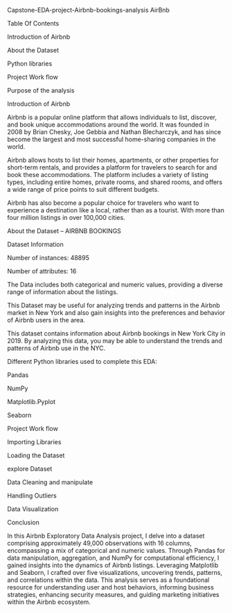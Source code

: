 Capstone-EDA-project-Airbnb-bookings-analysis
AirBnb

Table Of Contents

Introduction of Airbnb

About the Dataset

Python libraries

Project Work flow

Purpose of the analysis

Introduction of Airbnb

Airbnb is a popular online platform that allows individuals to list, discover, and book unique accommodations around the world. It was founded in 2008 by Brian Chesky, Joe Gebbia and Nathan Blecharczyk, and has since become the largest and most successful home-sharing companies in the world.

Airbnb allows hosts to list their homes, apartments, or other properties for short-term rentals, and provides a platform for travelers to search for and book these accommodations. The platform includes a variety of listing types, including entire homes, private rooms, and shared rooms, and offers a wide range of price points to suit different budgets.

Airbnb has also become a popular choice for travelers who want to experience a destination like a local, rather than as a tourist. With more than four million listings in over 100,000 cities.

About the Dataset – AIRBNB BOOKINGS

Dataset Information

Number of instances: 48895

Number of attributes: 16

The Data includes both categorical and numeric values, providing a diverse range of information about the listings.

This Dataset may be useful for analyzing trends and patterns in the Airbnb market in New York and also gain insights into the preferences and behavior of Airbnb users in the area.

This dataset contains information about Airbnb bookings in New York City in 2019. By analyzing this data, you may be able to understand the trends and patterns of Airbnb use in the NYC.

Different Python libraries used to complete this EDA:

Pandas

NumPy

Matplotlib.Pyplot

Seaborn

Project Work flow

Importing Libraries

Loading the Dataset

explore Dataset

Data Cleaning and manipulate

Handling Outliers

Data Visualization

Conclusion

In this Airbnb Exploratory Data Analysis project, I delve into a dataset comprising approximately 49,000 observations with 16 columns, encompassing a mix of categorical and numeric values. Through Pandas for data manipulation, aggregation, and NumPy for computational efficiency, I gained insights into the dynamics of Airbnb listings. Leveraging Matplotlib and Seaborn, I crafted over five visualizations, uncovering trends, patterns, and correlations within the data. This analysis serves as a foundational resource for understanding user and host behaviors, informing business strategies, enhancing security measures, and guiding marketing initiatives within the Airbnb ecosystem.
